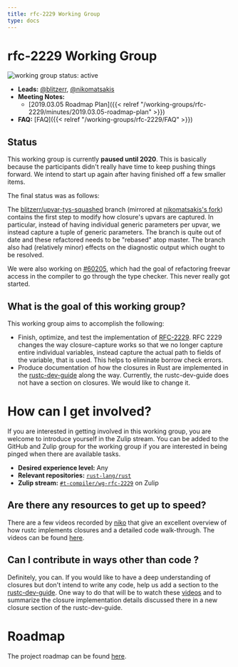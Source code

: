 ```yaml
---
title: rfc-2229 Working Group
type: docs
---
```

# rfc-2229 Working Group
![working group status: active][status]

- **Leads:** [@blitzerr][Blitzerr], [@nikomatsakis][Niko]
- **Meeting Notes:** 
    - [2019.03.05 Roadmap Plan]({{< relref "/working-groups/rfc-2229/minutes/2019.03.05-roadmap-plan" >}})
- **FAQ:** [FAQ]({{< relref "/working-groups/rfc-2229/FAQ" >}})

## Status

This working group is currently **paused until 2020**. This is
basically because the participants didn't really have time to keep
pushing things forward. We intend to start up again after having
finished off a few smaller items.

The final status was as follows:

The
[blitzerr/upvar-tys-squashed](https://github.com/blitzerr/rust/tree/upvar-tys-squashed)
branch (mirrored at [nikomatsakis's
fork](https://github.com/nikomatsakis/rust/tree/upvar-tys-squashed))
contains the first step to modify how closure's upvars are captured.
In particular, instead of having individual generic parameters per
upvar, we instead capture a tuple of generic parameters. The branch is
quite out of date and these refactored needs to be "rebased" atop
master. The branch also had (relatively minor) effects on the
diagnostic output which ought to be resolved.

We were also working on
[#60205](https://github.com/rust-lang/rust/issues/60205), which had
the goal of refactoring freevar access in the compiler to go through
the type checker. This never really got started.

## What is the goal of this working group?
This working group aims to accomplish the following:

- Finish, optimize, and test the implementation of [RFC-2229].
  RFC 2229 changes the way closure-capture works so that we no longer capture
  entire individual variables, instead capture the actual path to fields of the
  variable, that is used. This helps to eliminate borrow check errors.
- Produce documentation of how the closures in Rust are implemented in the
  [rustc-dev-guide] along the way. Currently, the rustc-dev-guide does not have a
  section on closures. We would like to change it.

# How can I get involved?
If you are interested in getting involved in this working group, you are welcome to
introduce yourself in the Zulip stream. You can be added to the GitHub and Zulip
group for the working group if you are interested in being pinged when there are available tasks.

- **Desired experience level:** Any
- **Relevant repositories:** [`rust-lang/rust`][repo]
- **Zulip stream:** [`#t-compiler/wg-rfc-2229`][zulip] on Zulip

## Are there any resources to get up to speed?
There are a few videos recorded by [niko][Niko] that give an excellent overview
of how rustc implements closures and a detailed code walk-through. The videos
can be found [here][playlist].

## Can I contribute in ways other than code ?
Definitely, you can. If you would like to have a deep understanding of closures
but don't intend to write any code, help us add a section to the [rustc-dev-guide].
One way to do that will be to watch these [videos][playlist] and to summarize
the closure implementation details discussed there in a new closure section of
the rustc-dev-guide.

# Roadmap
The project roadmap can be found [here][roadmap].

[Niko]: https://github.com/nikomatsakis
[Blitzerr]: https://github.com/blitzerr
[rustc-dev-guide]: https://rustc-dev-guide.rust-lang.org/
[repo]: https://github.com/rust-lang/rust
[zulip]: https://rust-lang.zulipchat.com/#narrow/stream/189812-t-compiler.2Fwg-rfc-2229
[RFC-2229]: https://github.com/rust-lang/rfcs/blob/master/text/2229-capture-disjoint-fields.md
[NOTES]: minutes/
[status]: https://img.shields.io/badge/status-active-brightgreen.svg?style=for-the-badge
[roadmap]: https://paper.dropbox.com/doc/RFC-2229-Roadmap--AYuUod8hbXrktRttb95fprjHAg-cJKrePDCZR54T5kVbuoQk
[playlist]: https://www.youtube.com/playlist?list=PL85XCvVPmGQh__bxYIxaVifbIOajnrNcQ&disable_polymer=true
